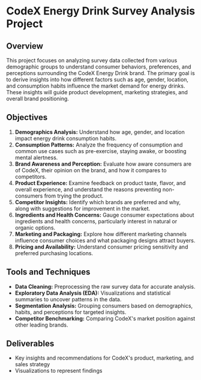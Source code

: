 # CodeX Energy Drink Survey Analysis Project

## Overview

This project focuses on analyzing survey data collected from various demographic groups to understand consumer behaviors, preferences, and perceptions surrounding the CodeX Energy Drink brand. The primary goal is to derive insights into how different factors such as age, gender, location, and consumption habits influence the market demand for energy drinks. These insights will guide product development, marketing strategies, and overall brand positioning.

## Objectives

1. **Demographics Analysis:** Understand how age, gender, and location impact energy drink consumption habits.
2. **Consumption Patterns:** Analyze the frequency of consumption and common use cases such as pre-exercise, staying awake, or boosting mental alertness.
3. **Brand Awareness and Perception:** Evaluate how aware consumers are of CodeX, their opinion on the brand, and how it compares to competitors.
4. **Product Experience:** Examine feedback on product taste, flavor, and overall experience, and understand the reasons preventing non-consumers from trying the product.
5. **Competitor Insights:** Identify which brands are preferred and why, along with suggestions for improvement in the market.
6. **Ingredients and Health Concerns:** Gauge consumer expectations about ingredients and health concerns, particularly interest in natural or organic options.
7. **Marketing and Packaging:** Explore how different marketing channels influence consumer choices and what packaging designs attract buyers.
8. **Pricing and Availability:** Understand consumer pricing sensitivity and preferred purchasing locations.

## Tools and Techniques

- **Data Cleaning:** Preprocessing the raw survey data for accurate analysis.
- **Exploratory Data Analysis (EDA):** Visualizations and statistical summaries to uncover patterns in the data.
- **Segmentation Analysis:** Grouping consumers based on demographics, habits, and perceptions for targeted insights.
- **Competitor Benchmarking:** Comparing CodeX's market position against other leading brands.

## Deliverables

- Key insights and recommendations for CodeX's product, marketing, and sales strategy
- Visualizations to represent findings
